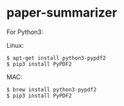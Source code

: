 # paper-summarizer

For Python3:

Linux:

```
$ apt-get install python3-pypdf2
$ pip3 install PyPDF2

```

MAC:

```
$ brew install python3-pypdf2
$ pip3 install PyPDF2

```
